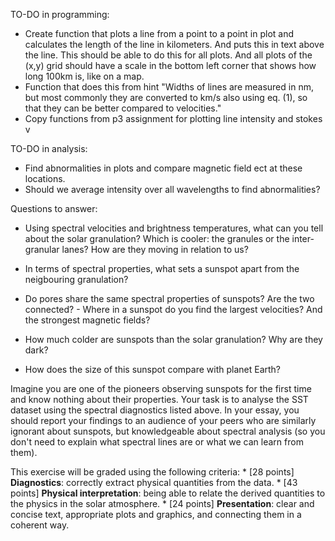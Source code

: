 TO-DO in programming:
- Create function that plots a line from a point to a point in plot and calculates the length of the line in kilometers. And puts this in text above the line. This should be able to do this for all plots. And all plots of the (x,y) grid should have a scale in the bottom left corner that shows how long 100km is, like on a map.
- Function that does this from hint "Widths of lines are measured in nm, but most commonly they are converted to km/s also using eq. (1), so that they can be better compared to velocities."
- Copy functions from p3 assignment for plotting line intensity and stokes v

TO-DO in analysis:
- Find abnormalities in plots and compare magnetic field ect at these locations.
- Should we average intensity over all wavelengths to find abnormalities?

Questions to answer:

- Using spectral velocities and brightness temperatures, what can you tell about the solar granulation?
Which is cooler: the granules or the inter-granular lanes?
How are they moving in relation to us?

- In terms of spectral properties, what sets a sunspot apart from the neigbouring granulation?

- Do pores share the same spectral properties of sunspots? Are the two connected? - Where in a sunspot do you find the largest velocities? And the strongest magnetic fields?

- How much colder are sunspots than the solar granulation? Why are they dark?

- How does the size of this sunspot compare with planet Earth? 


Imagine you are one of the pioneers observing sunspots for the first time and know nothing about their properties. Your task is to analyse the SST dataset using the spectral diagnostics listed above. In your essay, you should report your findings to an audience of your peers who are similarly ignorant about sunspots, but knowledgeable about spectral analysis (so you don't need to explain what spectral lines are or what we can learn from them).

This exercise will be graded using the following criteria: * [28 points] **Diagnostics**: correctly extract physical quantities from the data. * [43 points] **Physical interpretation**: being able to relate the derived quantities to the physics in the solar atmosphere. * [24 points] **Presentation**: clear and concise text, appropriate plots and graphics, and connecting them in a coherent way.
